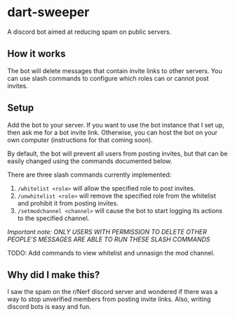 # dart-sweeper

A discord bot aimed at reducing spam on public servers.

## How it works

The bot will delete messages that contain invite links to other servers. You can use slash commands to configure which roles can or cannot post invites.

## Setup

Add the bot to your server. If you want to use the bot instance that I set up, then ask me for a bot invite link. Otherwise, you can host the bot on your own computer (instructions for that coming soon).

By default, the bot will prevent all users from posting invites, but that can be easily changed using the commands documented below.

There are three slash commands currently implemented:
1. `/whitelist <role>` will allow the specified role to post invites.
2. `/unwhitelist <role>` will remove the specified role from the whitelist and prohibit it from posting invites.
3. `/setmodchannel <channel>` will cause the bot to start logging its actions to the specified channel.

*Important note: ONLY USERS WITH PERMISSION TO DELETE OTHER PEOPLE'S MESSAGES ARE ABLE TO RUN THESE SLASH COMMANDS*

TODO: Add commands to view whitelist and unnasign the mod channel.

## Why did I make this?

I saw the spam on the r/Nerf discord server and wondered if there was a way to stop unverified members from posting invite links. Also, writing discord bots is easy and fun.